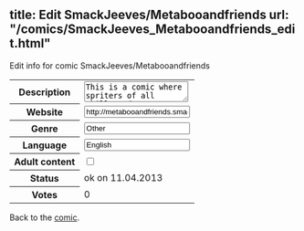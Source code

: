 title: Edit SmackJeeves/Metabooandfriends
url: "/comics/SmackJeeves_Metabooandfriends_edit.html"
---
Edit info for comic SmackJeeves/Metabooandfriends

<form name="comic" action="http://gaepostmail.appengine.com/comic" name="post">
<table class="comicinfo">
<tr>
<th>Description</th><td><textarea name="description">This is a comic where spriters of all skills and types can post their creations for constructive critisism</textarea></td>
</tr>
<tr>
<th>Website</th><td><input type="text" name="url" value="http://metabooandfriends.smackjeeves.com/comics/"/></td>
</tr>
<tr>
<th>Genre</th><td><input type="text" name="genre" value="Other"/></td>
</tr>
<tr>
<th>Language</th><td><input type="text" name="language" value="English"/></td>
</tr>
<tr>
<th>Adult content</th><td><input type="checkbox" name="adult" value="adult" /></td>
</tr>
<tr>
<th>Status</th><td>ok on 11.04.2013</td>
</tr>
<tr>
<th>Votes</th><td>0</div></td>
</tr>
</table>
</form>

Back to the [comic](/comics/SmackJeeves_Metabooandfriends.html).
